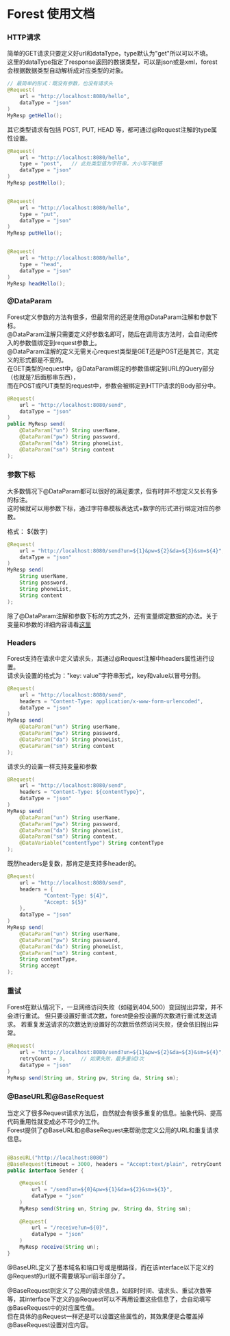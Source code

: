 # Forest 使用文档

### HTTP请求

简单的GET请求只要定义好url和dataType，type默认为"get"所以可以不填。<br>
这里的dataType指定了response返回的数据类型，可以是json或是xml，forest会根据数据类型自动解析成对应类型的对象。

```java
// 最简单的形式：既没有参数，也没有请求头
@Request(
    url = "http://localhost:8080/hello",
    dataType = "json"
)
MyResp getHello();
```

其它类型请求有包括 POST, PUT, HEAD 等，都可通过@Request注解的type属性设置。

```java
@Request(
    url = "http://localhost:8080/hello",
    type = "post",   // 此处类型值为字符串，大小写不敏感
    dataType = "json"
)
MyResp postHello();


@Request(
    url = "http://localhost:8080/hello",
    type = "put",
    dataType = "json"
)
MyResp putHello();


@Request(
    url = "http://localhost:8080/hello",
    type = "head",
    dataType = "json"
)
MyResp headHello();


```


### @DataParam

Forest定义参数的方法有很多，但最常用的还是使用@DataParam注解和参数下标。<br>
@DataParam注解只需要定义好参数名即可，随后在调用该方法时，会自动把传入的参数值绑定到request参数上。<br>
@DataParam注解的定义无需关心request类型是GET还是POST还是其它，其定义的形式都是不变的。<br>
在GET类型的request中，@DataParam绑定的参数值绑定到URL的Query部分（也就是?后面那串东西），<br>
而在POST或PUT类型的request中，参数会被绑定到HTTP请求的Body部分中。

```java
@Request(
    url = "http://localhost:8080/send",
    dataType = "json"
)
public MyResp send(
    @DataParam("un") String userName,
    @DataParam("pw") String password,
    @DataParam("da") String phoneList,
    @DataParam("sm") String content
);
```

### 参数下标

大多数情况下@DataParam都可以很好的满足要求，但有时并不想定义又长有多的标注。<br>
这时候就可以用参数下标，通过字符串模板表达式+数字的形式进行绑定对应的参数。

格式： ${数字}

```java
@Request(
    url = "http://localhost:8080/send?un=${1}&pw=${2}&da=${3}&sm=${4}",
    dataType = "json"
)
MyResp send(
    String userName,
    String password,
    String phoneList,
    String content
);
```

除了@DataParam注解和参数下标的方式之外，还有变量绑定数据的办法。关于变量和参数的详细内容请看[这里](DOCUMENTATION.md)


### Headers

Forest支持在请求中定义请求头，其通过@Request注解中headers属性进行设置。<br>
请求头设置的格式为："key: value"字符串形式，key和value以冒号分割。

```java
@Request(
    url = "http://localhost:8080/send",
    headers = "Content-Type: application/x-www-form-urlencoded",
    dataType = "json"
)
MyResp send(
    @DataParam("un") String userName,
    @DataParam("pw") String password,
    @DataParam("da") String phoneList,
    @DataParam("sm") String content
);
```

请求头的设置一样支持变量和参数

```java
@Request(
    url = "http://localhost:8080/send",
    headers = "Content-Type: ${contentType}",
    dataType = "json"
)
MyResp send(
    @DataParam("un") String userName,
    @DataParam("pw") String password,
    @DataParam("da") String phoneList,
    @DataParam("sm") String content,
    @DataVariable("contentType") String contentType
);
```

既然headers是复数，那肯定是支持多header的。

```java
@Request(
    url = "http://localhost:8080/send",
    headers = {
            "Content-Type: ${4}",
            "Accept: ${5}"
    },
    dataType = "json"
)
MyResp send(
    @DataParam("un") String userName,
    @DataParam("pw") String password,
    @DataParam("da") String phoneList,
    @DataParam("sm") String content,
    String contentType,
    String accept
);
```


### 重试

Forest在默认情况下，一旦网络访问失败（如碰到404,500）变回抛出异常，并不会进行重试。
但只要设置好重试次数，forest便会按设置的次数进行重试发送请求。
若重复发送请求的次数达到设置好的次数后依然访问失败，便会依旧抛出异常。

```java
@Request(
    url = "http://localhost:8080/send?un=${1}&pw=${2}&da=${3}&sm=${4}",
    retryCount = 3,     // 如果失败，最多重试3次
    dataType = "json"
)
MyResp send(String un, String pw, String da, String sm);
```


### @BaseURL和@BaseRequest

当定义了很多Request请求方法后，自然就会有很多重复的信息。抽象代码、提高代码重用性就变成必不可少的工作。<br>
Forest提供了@BaseURL和@BaseRequest来帮助您定义公用的URL和重复请求信息。


```java

@BaseURL("http://localhost:8080")
@BaseRequest(timeout = 3000, headers = "Accept:text/plain", retryCount = 0)
public interface Sender {
    
    @Request(
        url = "/send?un=${0}&pw=${1}&da=${2}&sm=${3}",
        dataType = "json"
    )
    MyResp send(String un, String pw, String da, String sm);
        
    @Request(
        url = "/receive?un=${0}",
        dataType = "json"
    )
    MyResp receive(String un);
}

```

@BaseURL定义了基本域名和端口号或是根路径，而在该interface以下定义的@Request的url就不需要填写url前半部分了。

@BaseRequest则定义了公用的请求信息，如超时时间、请求头、重试次数等等，其interface下定义的@Request可以不再用设置这些信息了，会自动填写@BaseRequest中的对应属性值。<br>
但在具体的@Request一样还是可以设置这些属性的，其效果便是会覆盖掉@BaseRequest设置对应内容。